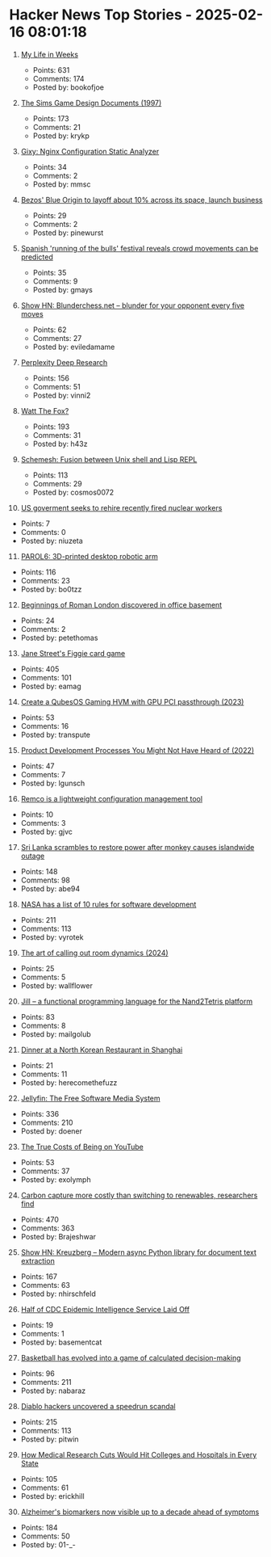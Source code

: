 # Hacker News Top Stories - 2025-02-16 08:01:18

1. [My Life in Weeks](https://weeks.ginatrapani.org/)
   - Points: 631
   - Comments: 174
   - Posted by: bookofjoe

2. [The Sims Game Design Documents (1997)](https://donhopkins.com/home/TheSimsDesignDocuments/)
   - Points: 173
   - Comments: 21
   - Posted by: krykp

3. [Gixy: Nginx Configuration Static Analyzer](https://github.com/dvershinin/gixy)
   - Points: 34
   - Comments: 2
   - Posted by: mmsc

4. [Bezos' Blue Origin to layoff about 10% across its space, launch business](https://www.cnbc.com/2025/02/13/bezos-blue-origin-to-layoff-about-10percent-across-its-space-launch-business-.html)
   - Points: 29
   - Comments: 2
   - Posted by: pinewurst

5. [Spanish 'running of the bulls' festival reveals crowd movements can be predicted](https://phys.org/news/2025-02-spanish-bulls-festival-reveals-crowd.html)
   - Points: 35
   - Comments: 9
   - Posted by: gmays

6. [Show HN: Blunderchess.net – blunder for your opponent every five moves](https://blunderchess.net)
   - Points: 62
   - Comments: 27
   - Posted by: eviledamame

7. [Perplexity Deep Research](https://www.perplexity.ai/hub/blog/introducing-perplexity-deep-research)
   - Points: 156
   - Comments: 51
   - Posted by: vinni2

8. [Watt The Fox?](https://h.43z.one/blog/2025-02-12/)
   - Points: 193
   - Comments: 31
   - Posted by: h43z

9. [Schemesh: Fusion between Unix shell and Lisp REPL](https://github.com/cosmos72/schemesh)
   - Points: 113
   - Comments: 29
   - Posted by: cosmos0072

10. [US goverment seeks to rehire recently fired nuclear workers](https://www.bbc.com/news/articles/c4g3nrx1dq5o)
   - Points: 7
   - Comments: 0
   - Posted by: niuzeta

11. [PAROL6: 3D-printed desktop robotic arm](https://source-robotics.github.io/PAROL-docs/)
   - Points: 116
   - Comments: 23
   - Posted by: bo0tzz

12. [Beginnings of Roman London discovered in office basement](https://www.bbc.com/news/articles/cx2jdnv0ywyo)
   - Points: 24
   - Comments: 2
   - Posted by: petethomas

13. [Jane Street's Figgie card game](https://www.figgie.com/)
   - Points: 405
   - Comments: 101
   - Posted by: eamag

14. [Create a QubesOS Gaming HVM with GPU PCI passthrough (2023)](https://forum.qubes-os.org/t/create-a-gaming-hvm/19000)
   - Points: 53
   - Comments: 16
   - Posted by: transpute

15. [Product Development Processes You Might Not Have Heard of (2022)](https://www.departmentofproduct.com/blog/product-development-processes-you-might-not-have-heard-of/)
   - Points: 47
   - Comments: 7
   - Posted by: lgunsch

16. [Remco is a lightweight configuration management tool](https://github.com/HeavyHorst/remco)
   - Points: 10
   - Comments: 3
   - Posted by: gjvc

17. [Sri Lanka scrambles to restore power after monkey causes islandwide outage](https://www.reuters.com/world/asia-pacific/sri-lanka-scrambles-restore-power-after-monkey-causes-islandwide-outage-2025-02-13/)
   - Points: 148
   - Comments: 98
   - Posted by: abe94

18. [NASA has a list of 10 rules for software development](https://www.cs.otago.ac.nz/cosc345/resources/nasa-10-rules.htm)
   - Points: 211
   - Comments: 113
   - Posted by: vyrotek

19. [The art of calling out room dynamics (2024)](https://leadership.garden/calling-out-room-dynamics/)
   - Points: 25
   - Comments: 5
   - Posted by: wallflower

20. [Jill – a functional programming language for the Nand2Tetris platform](https://github.com/mpatajac/jillc)
   - Points: 83
   - Comments: 8
   - Posted by: mailgolub

21. [Dinner at a North Korean Restaurant in Shanghai](https://simplyfabulicious.wordpress.com/2016/09/09/dinner-at-a-north-korean-restaurant-in-shanghai/)
   - Points: 21
   - Comments: 11
   - Posted by: herecomethefuzz

22. [Jellyfin: The Free Software Media System](https://jellyfin.org/)
   - Points: 336
   - Comments: 210
   - Posted by: doener

23. [The True Costs of Being on YouTube](https://carlalallimusic.substack.com/p/the-true-costs-of-being-on-youtube)
   - Points: 53
   - Comments: 37
   - Posted by: exolymph

24. [Carbon capture more costly than switching to renewables, researchers find](https://techxplore.com/news/2025-02-carbon-capture-renewables.html)
   - Points: 470
   - Comments: 363
   - Posted by: Brajeshwar

25. [Show HN: Kreuzberg – Modern async Python library for document text extraction](https://github.com/Goldziher/kreuzberg)
   - Points: 167
   - Comments: 63
   - Posted by: nhirschfeld

26. [Half of CDC Epidemic Intelligence Service Laid Off](https://newrepublic.com/post/191579/robert-f-kennedy-jr-cdc-infectious-disease-research)
   - Points: 19
   - Comments: 1
   - Posted by: basementcat

27. [Basketball has evolved into a game of calculated decision-making](https://nabraj.com/blog/basketball-solved-sport/)
   - Points: 96
   - Comments: 211
   - Posted by: nabaraz

28. [Diablo hackers uncovered a speedrun scandal](https://arstechnica.com/gaming/2025/02/the-diablo-hackers-that-debunked-a-record-speedrun/)
   - Points: 215
   - Comments: 113
   - Posted by: pitwin

29. [How Medical Research Cuts Would Hit Colleges and Hospitals in Every State](https://www.nytimes.com/interactive/2025/02/13/upshot/nih-trump-funding-cuts.html)
   - Points: 105
   - Comments: 61
   - Posted by: erickhill

30. [Alzheimer's biomarkers now visible up to a decade ahead of symptoms](https://newatlas.com/brain/alzheimers-dementia/alzheimers-biomarkers-visible-decade-before-symptoms/)
   - Points: 184
   - Comments: 50
   - Posted by: 01-_-

